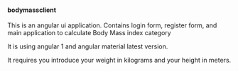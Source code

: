 #### bodymassclient

This is an angular ui application. Contains login form, register form, and main application to calculate Body Mass index category

It is using angular 1 and angular material latest version.


It requires you introduce your weight in kilograms and your height in meters.



